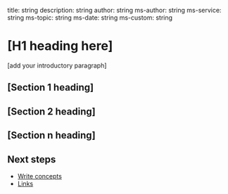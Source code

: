title: string
description: string 
author: string
ms-author: string
ms-service: string
ms-topic: string
ms-date: string
ms-custom: string


# [H1 heading here]

[add your introductory paragraph]

## [Section 1 heading]

## [Section 2 heading]

## [Section n heading]


## Next steps

- [Write concepts](article-concept.md)
- [Links](../contribute/links-how-to.md)

